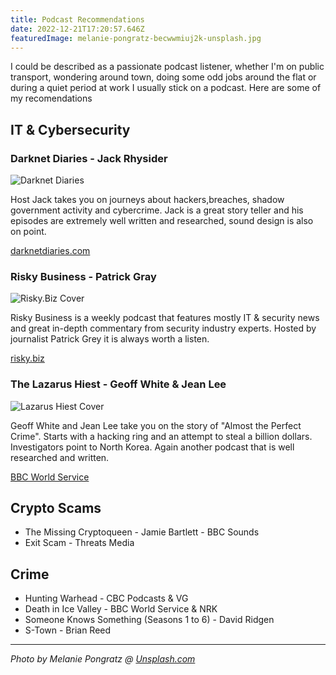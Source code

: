 ```yaml
---
title: Podcast Recommendations
date: 2022-12-21T17:20:57.646Z
featuredImage: melanie-pongratz-becwwmiuj2k-unsplash.jpg
---
```

I could be described as a passionate podcast listener, whether I'm on public transport, wondering around town, doing some odd jobs around the flat or during a quiet period at work I usually stick on a podcast. Here are some of my recomendations

## IT & Cybersecurity

### Darknet Diaries - Jack Rhysider
![Darknet Diaries](https://darknetdiaries.com/imgs/darknet-diaries-sm.jpg)

Host Jack takes you on journeys about hackers,breaches, shadow government activity and cybercrime. Jack is a great story teller and his episodes are extremely well written and researched, sound design is also on point. 

[darknetdiaries.com](https://darknetdiaries.com/)

### Risky Business - Patrick Gray

![Risky.Biz Cover](https://risky.biz/static/img/rbipod2.jpg)

Risky Business is a weekly podcast that features mostly IT & security news and great in-depth commentary from security industry experts. Hosted by journalist Patrick Grey it is always worth a listen.

[risky.biz](https://risky.biz/)

### The Lazarus Hiest - Geoff White & Jean Lee

![Lazarus Hiest Cover](https://m.media-amazon.com/images/M/MV5BN2JhZGU4MTktMDdkOS00MmNjLTk0YmItMDM0MzZkOWU2ODUxXkEyXkFqcGdeQXVyMTU3MzMwNQ@@._V1_.jpg)

Geoff White and Jean Lee take you on the story of "Almost the Perfect Crime". Starts with a hacking ring and an attempt to steal a billion dollars. Investigators point to North Korea. Again another podcast that is well researched and written.

[BBC World Service](https://www.bbc.co.uk/programmes/w13xtvg9/episodes/downloads)

## Crypto Scams

- The Missing Cryptoqueen - Jamie Bartlett - BBC Sounds
- Exit Scam - Threats Media

## Crime

- Hunting Warhead - CBC Podcasts & VG
- Death in Ice Valley - BBC World Service & NRK
- Someone Knows Something (Seasons 1 to 6) - David Ridgen
- S-Town - Brian Reed


---
_Photo by Melanie Pongratz @ [Unsplash.com](https://unsplash.com/s/photos/headphones-podcast?utm_source=unsplash&utm_medium=referral&utm_content=creditCopyText)_